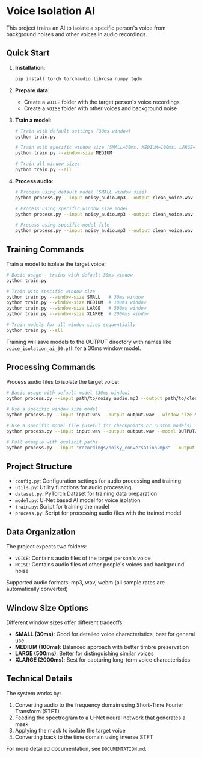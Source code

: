 # Voice Isolation AI

This project trains an AI to isolate a specific person's voice from background noises and other voices in audio recordings.

## Quick Start

1. **Installation**:

   ```bash
   pip install torch torchaudio librosa numpy tqdm
   ```

2. **Prepare data**:

   - Create a `VOICE` folder with the target person's voice recordings
   - Create a `NOISE` folder with other voices and background noise

3. **Train a model**:

   ```bash
   # Train with default settings (30ms window)
   python train.py

   # Train with specific window size (SMALL=30ms, MEDIUM=100ms, LARGE=500ms, XLARGE=2000ms)
   python train.py --window-size MEDIUM

   # Train all window sizes
   python train.py --all
   ```

4. **Process audio**:

   ```bash
   # Process using default model (SMALL window size)
   python process.py --input noisy_audio.mp3 --output clean_voice.wav

   # Process using specific window size model
   python process.py --input noisy_audio.mp3 --output clean_voice.wav --window-size LARGE

   # Process using specific model file
   python process.py --input noisy_audio.mp3 --output clean_voice.wav --model OUTPUT/voice_isolation_ai_100.pth
   ```

## Training Commands

Train a model to isolate the target voice:

```bash
# Basic usage - trains with default 30ms window
python train.py

# Train with specific window size
python train.py --window-size SMALL   # 30ms window
python train.py --window-size MEDIUM  # 100ms window
python train.py --window-size LARGE   # 500ms window
python train.py --window-size XLARGE  # 2000ms window

# Train models for all window sizes sequentially
python train.py --all
```

Training will save models to the OUTPUT directory with names like `voice_isolation_ai_30.pth` for a 30ms window model.

## Processing Commands

Process audio files to isolate the target voice:

```bash
# Basic usage with default model (30ms window)
python process.py --input path/to/noisy_audio.mp3 --output path/to/clean_voice.wav

# Use a specific window size model
python process.py --input input.wav --output output.wav --window-size MEDIUM

# Use a specific model file (useful for checkpoints or custom models)
python process.py --input input.wav --output output.wav --model OUTPUT/voice_isolation_ai_500.pth

# Full example with explicit paths
python process.py --input "recordings/noisy_conversation.mp3" --output "clean/isolated_voice.wav" --window-size LARGE
```

## Project Structure

- `config.py`: Configuration settings for audio processing and training
- `utils.py`: Utility functions for audio processing
- `dataset.py`: PyTorch Dataset for training data preparation
- `model.py`: U-Net based AI model for voice isolation
- `train.py`: Script for training the model
- `process.py`: Script for processing audio files with the trained model

## Data Organization

The project expects two folders:

- `VOICE`: Contains audio files of the target person's voice
- `NOISE`: Contains audio files of other people's voices and background noise

Supported audio formats: mp3, wav, webm (all sample rates are automatically converted)

## Window Size Options

Different window sizes offer different tradeoffs:

- **SMALL (30ms)**: Good for detailed voice characteristics, best for general use
- **MEDIUM (100ms)**: Balanced approach with better timbre preservation
- **LARGE (500ms)**: Better for distinguishing similar voices
- **XLARGE (2000ms)**: Best for capturing long-term voice characteristics

## Technical Details

The system works by:

1. Converting audio to the frequency domain using Short-Time Fourier Transform (STFT)
2. Feeding the spectrogram to a U-Net neural network that generates a mask
3. Applying the mask to isolate the target voice
4. Converting back to the time domain using inverse STFT

For more detailed documentation, see `DOCUMENTATION.md`.
